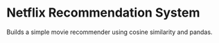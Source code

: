 # Netflix Recommendation System

Builds a simple movie recommender using cosine similarity and pandas.